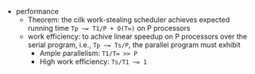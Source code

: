 - performance
    - Theorem: the cilk work-stealing scheduler achieves expected running time `Tp ~= T1/P + O(T∞)` on P processors
    - work efficiency: to achive linear speedup on P processors over the serial program, i.e., `Tp ~= Ts/P`, the parallel program must exhibit
        - Ample parallelism: `T1/T∞ >> P`
        - High work efficiency: `Ts/T1 ~= 1`